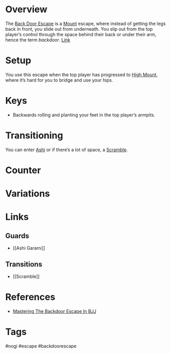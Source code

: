# Overview
The <u>Back Door Escape</u> is a [Mount](obsidian://open?vault=Obsidian-BJJ-Notes&file=Positions%2FMount) escape, where instead of getting the legs back in front, you slide out from underneath. You slip out from the top player’s control through the space behind their back or under their arm, hence the term *backdoor*. [Link](https://www.youtube.com/watch?v=Psv5a2iiQbA)
# Setup
You use this escape when the top player has progressed to [High Mount](obsidian://open?vault=Obsidian-BJJ-Notes&file=Positions%2FHigh%20Mount), where it’s hard for you to bridge and use your hips.
# Keys
- Backwards rolling and planting your feet in the top player’s armpits.
# Transitioning
You can enter [Ashi](obsidian://open?vault=Obsidian-BJJ-Notes&file=Guards%2FAshi%20Garami) or if there’s a lot of space, a [Scramble](obsidian://open?vault=Obsidian-BJJ-Notes&file=Transitions%2FScramble).
# Counter
# Variations
# Links
## Guards
- [[Ashi Garami]]
## Transitions
- [[Scramble]]
# References
- [Mastering The Backdoor Escape In BJJ](https://evolve-mma.com/blog/mastering-the-backdoor-escape-in-bjj/)
# Tags
#nogi #escape #backdoorescape